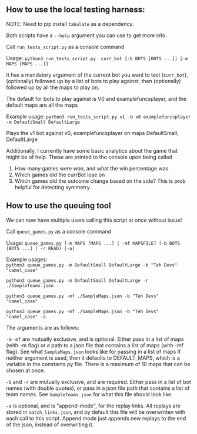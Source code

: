 ## How to use the local testing harness:
NOTE: Need to pip install `tabulate` as a dependency.

Both scripts have a `--help` argument you can use to get more info.

Call `run_tests_script.py` as a console command


Usage: `python3 run_tests_script.py  curr_bot [-b BOTS [BOTS ...]] [-m MAPS [MAPS ...]] `

It has a mandatory argument of the current bot you want to test (`curr_bot`), 
(optionally) followed up by a list of bots to play against, then (optionally) followed up by
all the maps to play on. 

The default for bots to play against is V0 and examplefuncsplayer, and the default maps are all the maps

Example usage: `python3 run_tests_script.py v1 -b v0 examplefuncsplayer -m DefaultSmall DefaultLarge`

Plays the v1 bot against v0, examplefuncsplayer on maps DefaultSmall, DefaultLarge

Additionally, I currently have some basic analytics about the game that might be of help. 
These are printed to the console upon being called
1) How many games were won, and what the win percentage was.
2) Which games did the currBot lose on
3) Which games did the outcome change based on the side? This is prob helpful for detecting symmetry.

## How to use the queuing tool
We can now have multiple users calling this script at once without issue! 

Call `queue_games.py` as a console command


Usage: `queue_games.py [-m MAPS [MAPS ...] | -mf MAPSFILE] (-b BOTS [BOTS ...] | -r READ) [-a]`

Example usages:  
`python3 queue_games.py -m DefaultSmall DefaultLarge -b "Teh Devs" "camel_case" `

`python3 queue_games.py -m DefaultSmall DefaultLarge -r ./SampleTeams.json `

`python3 queue_games.py -mf ./SampleMaps.json -b "Teh Devs" "camel_case" `

`python3 queue_games.py -mf ./SampleMaps.json -b "Teh Devs" "camel_case" -a`


The arguments are as follows:

`-m` `-mf` are mutually exclusive, and is optional. Either pass in a list of maps (with -m flag) or a path to a json file that contains a list of maps (with -mf flag). See what `SampleMaps.json` looks like for passing in a list of maps 
If neither argument is used, then it defaults to DEFAULT_MAPS, which is a variable in the constants.py file.
There is a maximum of 10 maps that can be chosen at once.

`-b` and `-r` are mutually exclusive, and are required. Either pass in a list of bot names (with double quotes), or pass
in a json file path that contains a list of team names. See `SampleTeams.json` for what this file should look like.

`-a` is optional, and is "append-mode", for the replay links. All replays are stored in `match_links.json`,
and by default this file will be overwritten with each call to this script. Append mode just appends
new replays to the end of the json, instead of overwriting it.
